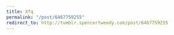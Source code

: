 ```yaml
---
title: Xfq
permalink: "/post/6467759255"
redirect_to: http://tumblr.spencertweedy.com/post/6467759255
---
```



